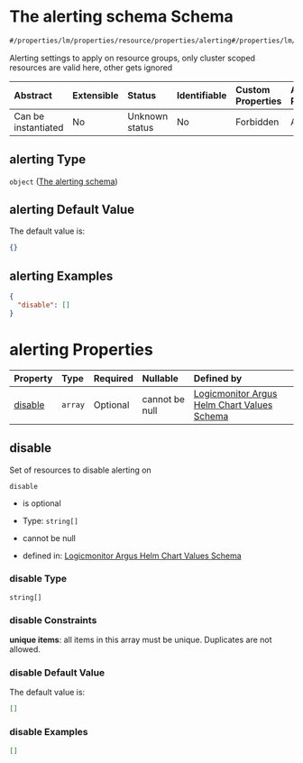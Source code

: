 # The alerting schema Schema

```txt
#/properties/lm/properties/resource/properties/alerting#/properties/lm/properties/resource/properties/alerting
```

Alerting settings to apply on resource groups, only cluster scoped resources are valid here, other gets ignored

| Abstract            | Extensible | Status         | Identifiable | Custom Properties | Additional Properties | Access Restrictions | Defined In                                                        |
| :------------------ | :--------- | :------------- | :----------- | :---------------- | :-------------------- | :------------------ | :---------------------------------------------------------------- |
| Can be instantiated | No         | Unknown status | No           | Forbidden         | Allowed               | none                | [values.schema.json\*](values.schema.json "open original schema") |

## alerting Type

`object` ([The alerting schema](values-properties-the-lm-schema-properties-the-resource-schema-properties-the-alerting-schema.md))

## alerting Default Value

The default value is:

```json
{}
```

## alerting Examples

```json
{
  "disable": []
}
```

# alerting Properties

| Property            | Type    | Required | Nullable       | Defined by                                                                                                                                                                                                                                                                                                                           |
| :------------------ | :------ | :------- | :------------- | :----------------------------------------------------------------------------------------------------------------------------------------------------------------------------------------------------------------------------------------------------------------------------------------------------------------------------------- |
| [disable](#disable) | `array` | Optional | cannot be null | [Logicmonitor Argus Helm Chart Values Schema](values-properties-the-lm-schema-properties-the-resource-schema-properties-the-alerting-schema-properties-the-disable-schema.md "#/properties/lm/properties/resource/properties/alerting/properties/disable#/properties/lm/properties/resource/properties/alerting/properties/disable") |

## disable

Set of resources to disable alerting on

`disable`

*   is optional

*   Type: `string[]`

*   cannot be null

*   defined in: [Logicmonitor Argus Helm Chart Values Schema](values-properties-the-lm-schema-properties-the-resource-schema-properties-the-alerting-schema-properties-the-disable-schema.md "#/properties/lm/properties/resource/properties/alerting/properties/disable#/properties/lm/properties/resource/properties/alerting/properties/disable")

### disable Type

`string[]`

### disable Constraints

**unique items**: all items in this array must be unique. Duplicates are not allowed.

### disable Default Value

The default value is:

```json
[]
```

### disable Examples

```json
[]
```
